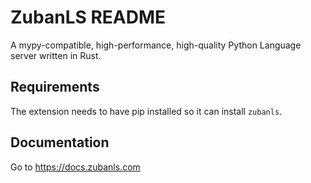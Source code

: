 # ZubanLS README

A mypy-compatible, high-performance, high-quality Python Language server written in Rust.

## Requirements

The extension needs to have pip installed so it can install `zubanls`.

## Documentation

Go to https://docs.zubanls.com
